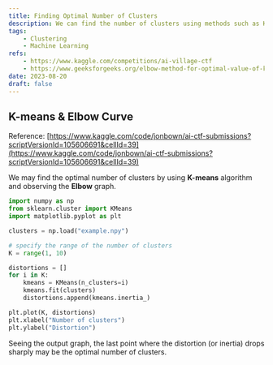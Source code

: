 ```yaml
---
title: Finding Optimal Number of Clusters
description: We can find the number of clusters using methods such as K-means.
tags: 
    - Clustering
    - Machine Learning
refs:
    - https://www.kaggle.com/competitions/ai-village-ctf
    - https://www.geeksforgeeks.org/elbow-method-for-optimal-value-of-k-in-kmeans/
date: 2023-08-20
draft: false
---
```


## K-means & Elbow Curve

Reference: [https://www.kaggle.com/code/jonbown/ai-ctf-submissions?scriptVersionId=105606691&cellId=39](https://www.kaggle.com/code/jonbown/ai-ctf-submissions?scriptVersionId=105606691&cellId=39)


We may find the optimal number of clusters by using **K-means** algorithm and observing the **Elbow** graph.

```python
import numpy as np
from sklearn.cluster import KMeans
import matplotlib.pyplot as plt

clusters = np.load("example.npy")

# specify the range of the number of clusters
K = range(1, 10)

distortions = []
for i in K:
	kmeans = KMeans(n_clusters=i)
	kmeans.fit(clusters)
	distortions.append(kmeans.inertia_)

plt.plot(K, distortions)
plt.xlabel("Number of clusters")
plt.ylabel("Distortion")
```

Seeing the output graph, the last point where the distortion (or inertia) drops sharply may be the optimal number of clusters.
